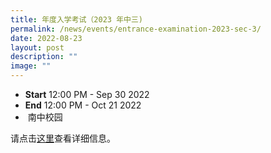 ```yaml
---
title: 年度入学考试（2023 年中三)
permalink: /news/events/entrance-examination-2023-sec-3/
date: 2022-08-23
layout: post
description: ""
image: ""
---
```

*   **Start** 12:00 PM - Sep 30 2022
*   **End** 12:00 PM - Oct 21 2022
*    南中校园

  

请点击[这里](/join-us/as-students-cn/)查看详细信息。